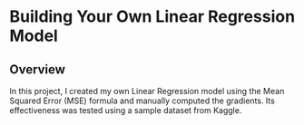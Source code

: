 # Building Your Own Linear Regression Model

## Overview

In this project, I created my own Linear Regression model using the Mean Squared Error (MSE) formula and manually computed the gradients. Its effectiveness was tested using a sample dataset from Kaggle.

